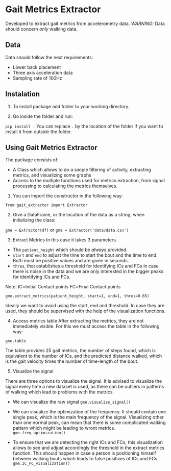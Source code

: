 # Gait Metrics Extractor
Developed to extract gait metrics from accelerometry data. 
*WARNING*: Data should concern *only* walking data.

## Data

Data should follow the next requirements:
* Lower back placement
* Three axis acceleration data
* Sampling rate of 100Hz

## Instalation

1. To install package add folder to your working directory.

2. Go inside the folder and run:

`pip install .`
You can replace `.` by the location of the folder if you want to install it from outside the folder.

## Using Gait Metrics Extractor

The package consists of:
+ A Class which allows to do a simple filtering of activity, extracting metrics, and visualizing some graphs
+ Access to the multiple functions used for metrics extraction, from signal processing to calculating the metrics themselves.

1. You can import the constructor in the following way:

`from gait_extractor import Extractor`

2. Give a DataFrame, or the location of the data as a string, when initializing the class:

`gme = Extractor(df)`
or
`gme = Extractor('data/data.csv')`

3. Extract Metrics
In this case it takes 3 parameters. 
* The `patient_height` which should be *always* provided.
* `start` and `end` to adjust the time to start the bout and the time to end. Both must be positive values and are given in seconds.
* `thres`, that establishes a threshold for identifying ICs and FCs in case there is noise in the data and we are only interested in the bigger peaks for identifying ICs and FCs.

Note: IC=Initial Contact points FC=Final Contact points

`gme.extract_metrics(patient_height, start=1, end=1, thres=0.65)`

Ideally we want to avoid using the start, end and threshold. In case they are used, they should be supervised with the help of the visualization functions.

4. Access metrics table
After extracting the metrics, they are not immediately visible. For this we must access the table in the following way:

`gme.table`

The table provides 25 gait metrics, the number of steps found, which is equivalent to the number of ICs, and the predicted distance walked, which is the gait velocity times the number of time-length of the bout.

5. Visualize the signal

There are three options to visualize the signal. It is advised to visualize the signal every time a new dataset is used, as there can be outliers in patterns of walking which lead to problems with the metrics.

* We can visualize the raw signal
`gme.visualize_signal()`

* We can visualize the optimization of the frequency. It should contain one single peak, which is the main frequency of the signal. Visualizing other than one normal peak, can mean that there is some complicated walking pattern which might be leading to wront metrics.
`gme.freq_optimization()`

* To ensure that we are detecting the right ICs and FCs, this visualization allows to see and adjust accordingly the threshold in the extract metrics function. This should happen in case a person is positioning himself between walking bouts which leads to false positives of ICs and FCs.
`gme.IC_FC_visualization()`
